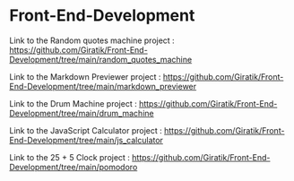 # Front-End-Development

Link to the Random quotes machine project : https://github.com/Giratik/Front-End-Development/tree/main/random_quotes_machine

Link to the Markdown Previewer project : https://github.com/Giratik/Front-End-Development/tree/main/markdown_previewer

Link to the Drum Machine project : https://github.com/Giratik/Front-End-Development/tree/main/drum_machine

Link to the JavaScript Calculator project : https://github.com/Giratik/Front-End-Development/tree/main/js_calculator

Link to the 25 + 5 Clock project : https://github.com/Giratik/Front-End-Development/tree/main/pomodoro